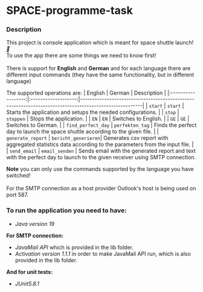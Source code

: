 # SPACE-programme-task
### Description
This project is console application which is meant for space shuttle launch! <i>&#128640;</i> \
To use the app there are some things we need to know first! \
\
There is support for **English** and **German** and for each language there are different input commands (they have the same functionality, but in different language)

The supported operations are: 
|       English      |        German       |                                             Description                                               |
|:------------------:|:-------------------:|-------------------------------------------------------------------------------------------------------|
| `start`            | `start`             | Starts the application and setups the needed configurations.                                          |
| `stop`             | `stoppen`           | Stops the application.                                                                                |
| `EN`               | `EN`                | Switches to English.                                                                                  |
| `GE`               | `GE`                | Switches to German.                                                                                   |
| `find_perfect_day` | `perfekten_tag`     | Finds the perfect day to launch the space shuttle according to the given file.                        |
| `generate_report`  | `bericht_generieren`| Generates csv report with aggregated statistics data according to the parameters from the input file. |
| `send_email`       | `email_senden`      | Sends email with the generated report and text with the perfect day to launch to the given receiver using SMTP connection. 

**Note** you can only use the commands supported by the language you have switched! \
\
For the SMTP connection as a host provider Outlook's host is being used on port 587.

### To run the application you need to have:  
- *Java version 19*

**For SMTP connection:**
- *JavaMail API* which is provided in the lib folder.
- *Activation version 1.1.1* in order to make JavaMail API run, which is also provided in the lib folder.

**And for unit tests:**
- *JUnit5.8.1*

